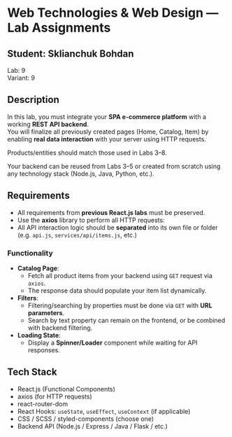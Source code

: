 # Web Technologies & Web Design — Lab Assignments

## Student: Sklianchuk Bohdan  
Lab: 9  
Variant: 9  


## Description  
In this lab, you must integrate your **SPA e-commerce platform** with a working **REST API backend**.  
You will finalize all previously created pages (Home, Catalog, Item) by enabling **real data interaction** with your server using HTTP requests.

Products/entities should match those used in Labs 3–8.

Your backend can be reused from Labs 3–5 or created from scratch using any technology stack (Node.js, Java, Python, etc.).


## Requirements

- All requirements from **previous React.js labs** must be preserved.
- Use the **axios** library to perform all HTTP requests:  
- All API interaction logic should be **separated** into its own file or folder  
  (e.g. `api.js`, `services/api/items.js`, etc.)

### Functionality

- **Catalog Page**:
  - Fetch all product items from your backend using `GET` request via `axios`.
  - The response data should populate your item list dynamically.
- **Filters**:
  - Filtering/searching by properties must be done via `GET` with **URL parameters**.
  - Search by text property can remain on the frontend, or be combined with backend filtering.
- **Loading State**:
  - Display a **Spinner/Loader** component while waiting for API responses.

## Tech Stack

- React.js (Functional Components)
- axios (for HTTP requests)
- react-router-dom
- React Hooks: `useState`, `useEffect`, `useContext` (if applicable)
- CSS / SCSS / styled-components (choose one)
- Backend API (Node.js / Express / Java / Flask / etc.)


